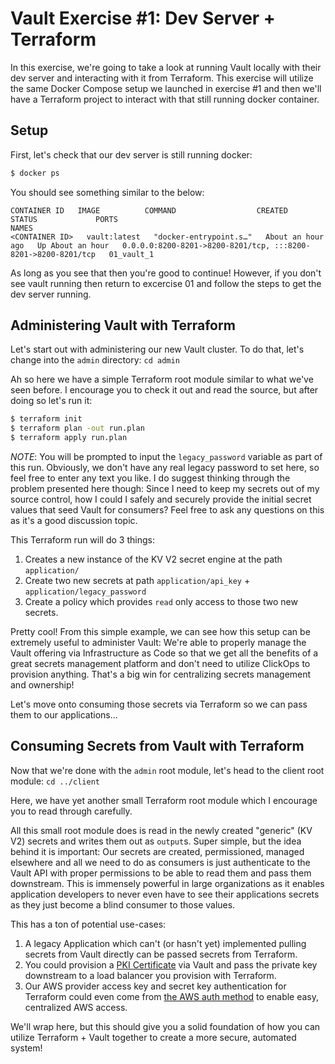 # Vault Exercise #1: Dev Server + Terraform

In this exercise, we're going to take a look at running Vault locally with their dev server and interacting with it from Terraform. This exercise will utilize the same Docker Compose setup we launched in exercise #1 and then we'll have a Terraform project to interact with that still running docker container.

## Setup

First, let's check that our dev server is still running docker:

```bash
$ docker ps
```

You should see something similar to the below:

```
CONTAINER ID   IMAGE          COMMAND                  CREATED             STATUS             PORTS                                                           NAMES
<CONTAINER ID>   vault:latest   "docker-entrypoint.s…"   About an hour ago   Up About an hour   0.0.0.0:8200-8201->8200-8201/tcp, :::8200-8201->8200-8201/tcp   01_vault_1
```

As long as you see that then you're good to continue! However, if you don't see vault running then return to excercise 01 and follow the steps to get the dev server running.

## Administering Vault with Terraform

Let's start out with administering our new Vault cluster. To do that, let's change into the `admin` directory: `cd admin`

Ah so here we have a simple Terraform root module similar to what we've seen before. I encourage you to check it out and read the source, but after doing so let's run it:

```bash
$ terraform init
$ terraform plan -out run.plan
$ terraform apply run.plan
```

*NOTE*: You will be prompted to input the `legacy_password` variable as part of this run. Obviously, we don't have any real legacy password to set here, so feel free to enter any text you like. I do suggest thinking through the problem presented here though: Since I need to keep my secrets out of my source control, how I could I safely and securely provide the initial secret values that seed Vault for consumers? Feel free to ask any questions on this as it's a good discussion topic.

This Terraform run will do 3 things:

1. Creates a new instance of the KV V2 secret engine at the path `application/`
1. Create two new secrets at path `application/api_key` + `application/legacy_password`
1. Create a policy which provides `read` only access to those two new secrets.

Pretty cool! From this simple example, we can see how this setup can be extremely useful to administer Vault: We're able to properly manage the Vault offering via Infrastructure as Code so that we get all the benefits of a great secrets management platform and don't need to utilize ClickOps to provision anything. That's a big win for centralizing secrets management and ownership!

Let's move onto consuming those secrets via Terraform so we can pass them to our applications...

## Consuming Secrets from Vault with Terraform

Now that we're done with the `admin` root module, let's head to the client root module: `cd ../client`

Here, we have yet another small Terraform root module which I encourage you to read through carefully.

All this small root module does is read in the newly created "generic" (KV V2) secrets and writes them out as `output`s. Super simple, but the idea behind it is important: Our secrets are created, permissioned, managed elsewhere and all we need to do as consumers is just authenticate to the Vault API with proper permissions to be able to read them and pass them downstream. This is immensely powerful in large organizations as it enables application developers to never even have to see their applications secrets as they just become a blind consumer to those values.

This has a ton of potential use-cases:

1. A legacy Application which can't (or hasn't yet) implemented pulling secrets from Vault directly can be passed secrets from Terraform.
1. You could provision a [PKI Certificate](https://www.vaultproject.io/docs/auth/cert) via Vault and pass the private key downstream to a load balancer you provision with Terraform.
1. Our AWS provider access key and secret key authentication for Terraform could even come from [the AWS auth method](https://www.vaultproject.io/docs/auth/aws) to enable easy, centralized AWS access.

We'll wrap here, but this should give you a solid foundation of how you can utilize Terraform + Vault together to create a more secure, automated system!

